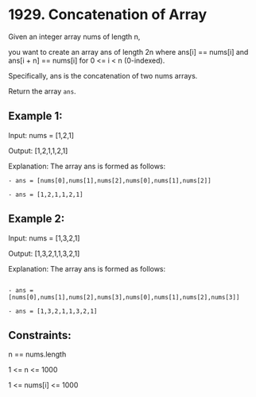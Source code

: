 # 1929. Concatenation of Array

Given an integer array nums of length n, 

you want to create an array ans of length 2n where ans[i] == nums[i] and ans[i + n] == nums[i] for 0 <= i < n (0-indexed).

Specifically, ans is the concatenation of two nums arrays.

Return the array `ans`.

 

## Example 1:

Input: nums = [1,2,1]

Output: [1,2,1,1,2,1]

Explanation: The array ans is formed as follows:

```
- ans = [nums[0],nums[1],nums[2],nums[0],nums[1],nums[2]]
  
- ans = [1,2,1,1,2,1]
```

  
## Example 2:

Input: nums = [1,3,2,1]

Output: [1,3,2,1,1,3,2,1]

Explanation: The array ans is formed as follows:
```

- ans = [nums[0],nums[1],nums[2],nums[3],nums[0],nums[1],nums[2],nums[3]]
  
- ans = [1,3,2,1,1,3,2,1]
```
 

## Constraints:

n == nums.length

1 <= n <= 1000

1 <= nums[i] <= 1000
